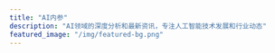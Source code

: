 ```yaml
---
title: "AI内参"
description: "AI领域的深度分析和最新资讯，专注人工智能技术发展和行业动态"
featured_image: "/img/featured-bg.png"
---
```


